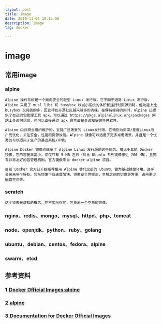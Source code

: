 ```yaml
---
layout: post
title: image
date: 2019-11-01 10:13:58
description: image
tag: docker

---
```



# image
## 常用image
### alpine
    Alpine 操作系统是一个面向安全的轻型 Linux 发行版。它不同于通常 Linux 发行版，Alpine 采用了 musl libc 和 busybox 以减小系统的体积和运行时资源消耗，但功能上比 busybox 又完善的多，因此得到开源社区越来越多的青睐。在保持瘦身的同时，Alpine 还提供了自己的包管理工具 apk，可以通过 https://pkgs.alpinelinux.org/packages 网站上查询包信息，也可以直接通过 apk 命令直接查询和安装各种软件。

    Alpine 由非商业组织维护的，支持广泛场景的 Linux发行版，它特别为资深/重度Linux用户而优化，关注安全，性能和资源效能。Alpine 镜像可以适用于更多常用场景，并且是一个优秀的可以适用于生产的基础系统/环境。

    Alpine Docker 镜像也继承了 Alpine Linux 发行版的这些优势。相比于其他 Docker 镜像，它的容量非常小，仅仅只有 5 MB 左右（对比 Ubuntu 系列镜像接近 200 MB），且拥有非常友好的包管理机制。官方镜像来自 docker-alpine 项目。

    目前 Docker 官方已开始推荐使用 Alpine 替代之前的 Ubuntu 做为基础镜像环境。这样会带来多个好处。包括镜像下载速度加快，镜像安全性提高，主机之间的切换更方便，占用更少磁盘空间等。
### scratch
    这个镜像是虚拟的概念，并不实际存在，它表示一个空白的镜像。
### nginx、redis、mongo、mysql、httpd、php、tomcat
### node、openjdk、python、ruby、golang
### ubuntu、debian、centos、fedora、alpine
### swarm、etcd

## 参考资料
### 1.[Docker Official Images:alpine](https://hub.docker.com/_/alpine/)
### 2.[alpine](https://yeasy.gitbooks.io/docker_practice/cases/os/alpine.html)
### 3.[Documentation for Docker Official Images](https://github.com/docker-library/docs)